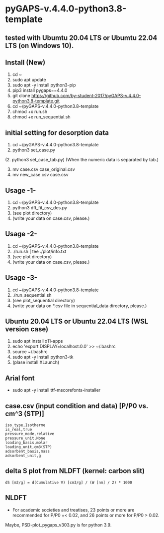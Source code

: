 # pyGAPS-v.4.4.0-python3.8-template


## tested with Ubumtu 20.04 LTS or Ubumtu 22.04 LTS (on Windows 10).


## Install (New)
1. cd ~
2. sudo apt update
3. sudo apt -y install python3-pip
4. pip3 install pygaps==4.4.0
5. git clone https://github.com/by-student-2017/pyGAPS-v.4.4.0-python3.8-template.git
6. cd ~/pyGAPS-v.4.4.0-python3.8-template
7.  chmod +x run.sh
8.  chmod +x run_sequential.sh


## initial setting for desorption data
1. cd ~/pyGAPS-v.4.4.0-python3.8-template
2. python3 set_case.py


(2. python3 set_case_tab.py) (When the numeric data is separated by tab.)


3. mv case.csv case_original.csv
4. mv new_case.csv case.csv


## Usage -1-
1. cd ~/pyGAPS-v.4.4.0-python3.8-template
2. python3 dft_fit_csv_des.py
3. (see plot directory)
4. (write your data on case.csv, please.)


## Usage -2-
1. cd ~/pyGAPS-v.4.4.0-python3.8-template
2. ./run.sh | tee ./plot/info.txt
3. (see plot directory)
4. (write your data on case.csv, please.)


## Usage -3-
1. cd ~/pyGAPS-v.4.4.0-python3.8-template
2. ./run_sequential.sh
3. (see plot_sequential directory)
4. (write your data on *.csv file in sequential_data directory, please.)


## Ubuntu 20.04 LTS or Ubuntu 22.04 LTS (WSL version case)
1. sudo apt install x11-apps
2. echo 'export DISPLAY=localhost:0.0' >> ~/.bashrc
3. source ~/.bashrc
4. sudo apt -y install python3-tk
5. (plase install XLaunch)


## Arial font
- sudo apt -y install ttf-mscorefonts-installer


## case.csv (input condition and data) [P/P0 vs. cm^3 (STP)]
	iso_type,Isotherme
	is_real,true
	pressure_mode,relative
	pressure_unit,None
	loading_basis,molar
	loading_unit,cm3(STP)
	adsorbent_basis,mass
	adsorbent_unit,g


## delta S plot from NLDFT (kernel: carbon slit)
	dS [m2/g] = d(Cumulative V) [cm3/g] / (W [nm] / 2) * 1000


## NLDFT
* For academic societies and treatises, 23 points or more are recommended for P/P0 =< 0.02, and 26 points or more for P/P0 > 0.02.


Maybe, PSD-plot_pygaps_v303.py is for python 3.9.